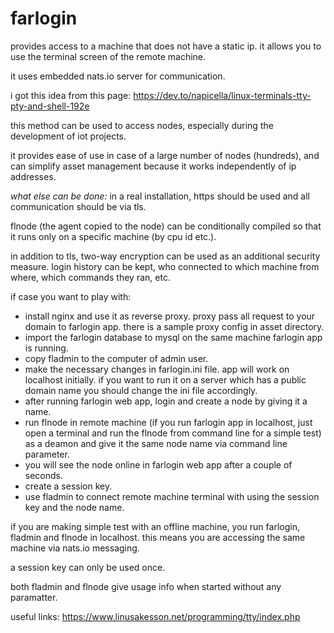 # farlogin

provides access to a machine that does not have a static ip. it allows you to use the terminal screen of the remote machine.

it uses embedded nats.io server for communication.

i got this idea from this page: https://dev.to/napicella/linux-terminals-tty-pty-and-shell-192e

this method can be used to access nodes, especially during the development of iot projects.

it provides ease of use in case of a large number of nodes (hundreds), and can simplify asset management because it works independently of ip addresses.

*what else can be done:*
in a real installation, https should be used and all communication should be via tls.

flnode (the agent copied to the node) can be conditionally compiled so that it runs only on a specific machine (by cpu id etc.).

in addition to tls, two-way encryption can be used as an additional security measure. login history can be kept, who connected to which machine from where, which commands they ran, etc.

if case you want to play with:

* install nginx and use it as reverse proxy. proxy pass all request to your domain to farlogin app. there is a sample proxy config in asset directory.
* import the farlogin database to mysql on the same machine farlogin app is running.
* copy fladmin to the computer of admin user.
* make the necessary changes in farlogin.ini file. app will work on localhost initially. if you want to run it on a server which has a public domain name you should change the ini file accordingly.
* after running farlogin web app, login and create a node by giving it a name.
* run flnode in remote machine (if you run farlogin app in localhost, just open a terminal and run the flnode from command line for a simple test) as a deamon and give it the same node name via command line parameter.
* you will see the node online in farlogin web app after a couple of seconds.
* create a session key.
* use fladmin to connect remote machine terminal with using the session key and the node name.

if you are making simple test with an offline machine, you run farlogin, fladmin and flnode in localhost. this means you are accessing the same machine via nats.io messaging.

a session key can only be used once.

both fladmin and flnode give usage info when started without any paramatter.

useful links:
https://www.linusakesson.net/programming/tty/index.php
